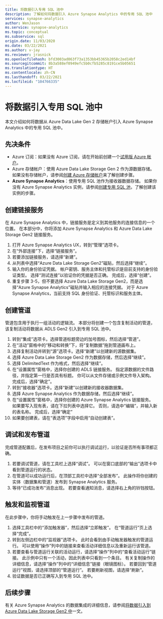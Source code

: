 ```yaml
---
title: 将数据引入专用 SQL 池中
description: 了解如何将数据引入 Azure Synapse Analytics 中的专用 SQL 池中
services: synapse-analytics
author: WenJason
ms.service: synapse-analytics
ms.topic: conceptual
ms.subservice: sql
origin.date: 11/03/2020
ms.date: 03/22/2021
ms.author: v-jay
ms.reviewer: jrasnick
ms.openlocfilehash: bfd3003ad063f73a1353bb45365b2058c2ed14bf
ms.sourcegitcommit: 8b3a588ef0949efc5b0cfb5285c8191ce5b05651
ms.translationtype: HT
ms.contentlocale: zh-CN
ms.lasthandoff: 03/22/2021
ms.locfileid: "104766335"
---
```

# <a name="ingest-data-into-a-dedicated-sql-pool"></a>将数据引入专用 SQL 池中

本文介绍如何将数据从 Azure Data Lake Gen 2 存储帐户引入 Azure Synapse Analytics 中的专用 SQL 池中。

## <a name="prerequisites"></a>先决条件

* Azure 订阅：如果没有 Azure 订阅，请在开始前创建一个[试用版 Azure 帐户](https://www.microsoft.com/china/azure/index.html?fromtype=cn)。
* Azure 存储帐户：使用 Azure Data Lake Storage Gen 2 作为源数据存储。 如果没有存储帐户，请参阅[创建 Azure 存储帐户](../../storage/common/storage-account-create.md)来了解创建步骤。
* **Azure Synapse Analytics**：使用专用 SQL 池作为接收器数据存储。 如果你没有 Azure Synapse Analytics 实例，请参阅[创建专用 SQL 池](../../azure-sql/database/single-database-create-quickstart.md?toc=/synapse-analytics/toc.json&bc=/synapse-analytics/breadcrumb/toc.json)，了解创建该实例的步骤。

## <a name="create-linked-services"></a>创建链接服务

在 Azure Synapse Analytics 中，链接服务是定义到其他服务的连接信息的一个位置。 在本部分中，你将添加 Azure Synapse Analytics 和 Azure Data Lake Storage Gen2 链接服务。

1. 打开 Azure Synapse Analytics UX，转到“管理”选项卡。
1. 在“外部连接”下，选择“链接服务”。
1. 若要添加链接服务，请选择“新建”。
1. 从列表中选择“Azure Data Lake Storage Gen2”磁贴，然后选择“继续”。
1. 输入你的身份验证凭据。 帐户密钥、服务主体和托管标识是目前支持的身份验证类型。 选择“测试连接”以验证你的凭据是否正确。 完成后，选择“创建”。
1. 重复步骤 3-5，但不要选择 Azure Data Lake Storage Gen2，而是选择“Azure Synapse Analytics”磁贴并输入相应的连接凭据。 对于 Azure Synapse Analytics，当前支持 SQL 身份验证、托管标识和服务主体。

## <a name="create-pipeline"></a>创建管道

管道包含用于执行一组活动的逻辑流。 本部分将创建一个包含复制活动的管道，该复制活动将数据从 ADLS Gen2 引入到专用 SQL 池中。

1. 转到“集成”选项卡。选择管道标题旁边的加号图标，然后选择“管道”。
1. 在“活动”窗格中的“移动和转换”下，将“复制数据”拖到管道画布上。
1. 选择复制活动并转到“源”选项卡。选择“新建”以创建新的源数据集。
1. 选择 Azure Data Lake Storage Gen2 作为数据存储，然后选择“继续”。
1. 选择 DelimitedText 作为格式，然后选择“继续”。
1. 在“设置属性”窗格中，选择你创建的 ADLS 链接服务。 指定源数据的文件路径，并指定第一行是否具有标题。 你可以从文件存储或示例文件导入架构。 完成后，选择“确定”。
1. 转到“接收器”选项卡。选择“新建”以创建新的接收器数据集。
1. 选择 Azure Synapse Analytics 作为数据存储，然后选择“继续”。
1. 在“设置属性”窗格中，选择你创建的 Azure Synapse Analytics 链接服务。 如果要写入现有表，请在下拉列表中选择它。 否则，请选中“编辑”，并输入新的表名称。 完成后，选择“确定”
1. 如果要创建表，请在“表选项”字段中启用“自动创建表”。

## <a name="debug-and-publish-pipeline"></a>调试和发布管道

完成管道配置后，在发布项目之前你可以执行调试运行，以验证是否所有事项都正确。

1. 若要调试管道，请在工具栏上选择“调试”。 可以在窗口底部的“输出”选项卡中看到管道运行的状态。 
1. 在管道可以成功运行后，在顶部工具栏中选择“全部发布”。 此操作将你创建的实体（数据集和管道）发布到 Synapse Analytics 服务。
1. 等待“已成功发布”消息出现。 若要查看通知消息，请选择右上角的铃铛按钮。 


## <a name="trigger-and-monitor-the-pipeline"></a>触发和监视管道

在此步骤中，你将手动触发在上一步骤中发布的管道。 

1. 选择工具栏中的“添加触发器”，然后选择“立即触发”。  在“管道运行”页上选择“完成”。   
1. 转到左侧边栏中的“监视器”选项卡。 此时会看到由手动触发器触发的管道运行。 可以使用“操作”列中的链接来查看活动详细信息以及重新运行该管道。
1. 若要查看与管道运行关联的活动运行，请选择“操作”列中的“查看活动运行”链接。  此示例中只有一个活动，因此列表中只看到一个条目。 有关复制操作的详细信息，请选择“操作”列中的“详细信息”链接（眼镜图标）。  若要回到“管道运行”视图，请选择顶部的“管道运行”。 若要刷新视图，请选择“刷新”。
1. 验证数据是否已正确写入到专用 SQL 池中。


## <a name="next-steps"></a>后续步骤

有关 Azure Synapse Analytics 的数据集成的详细信息，请参阅[将数据引入到 Azure Data Lake Storage Gen2 中](data-integration-data-lake.md)一文。